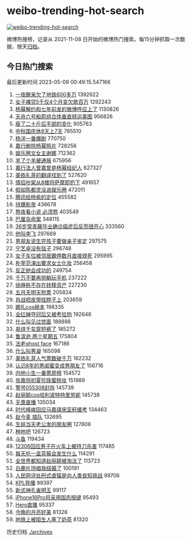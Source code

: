 # weibo-trending-hot-search

[![weibo-trending-hot-search](https://github.com/ameizi/weibo-trending-hot-search/actions/workflows/ci.yml/badge.svg)](https://github.com/ameizi/weibo-trending-hot-search/actions/workflows/ci.yml)

微博热搜榜，记录从 2021-11-08 日开始的微博热门搜索。每15分钟抓取一次数据，按天[归档](./archives)。

## 今日热门搜索

<!-- BEGIN --> 
最后更新时间 2023-05-09 00:49:15.547166 
1. [一夜醒来欠了地铁600多万](https://s.weibo.com/weibo?q=%23%E4%B8%80%E5%A4%9C%E9%86%92%E6%9D%A5%E6%AC%A0%E4%BA%86%E5%9C%B0%E9%93%81600%E5%A4%9A%E4%B8%87%23&t=31&band_rank=1&Refer=top) 1392622
1. [女子裸贷5千仅4个月变欠款百万](https://s.weibo.com/weibo?q=%23%E5%A5%B3%E5%AD%90%E8%A3%B8%E8%B4%B75%E5%8D%83%E4%BB%854%E4%B8%AA%E6%9C%88%E5%8F%98%E6%AC%A0%E6%AC%BE%E7%99%BE%E4%B8%87%23&t=31&band_rank=4&Refer=top) 1292243
1. [杨幂解约和七年前发的微博呼应上了](https://s.weibo.com/weibo?q=%23%E6%9D%A8%E5%B9%82%E8%A7%A3%E7%BA%A6%E5%92%8C%E4%B8%83%E5%B9%B4%E5%89%8D%E5%8F%91%E7%9A%84%E5%BE%AE%E5%8D%9A%E5%91%BC%E5%BA%94%E4%B8%8A%E4%BA%86%23&t=31&band_rank=2&Refer=top) 1130826
1. [天舟六号船箭组合体垂直转运美图](https://s.weibo.com/weibo?q=%23%E5%A4%A9%E8%88%9F%E5%85%AD%E5%8F%B7%E8%88%B9%E7%AE%AD%E7%BB%84%E5%90%88%E4%BD%93%E5%9E%82%E7%9B%B4%E8%BD%AC%E8%BF%90%E7%BE%8E%E5%9B%BE%23&t=31&band_rank=3&Refer=top) 956826
1. [瘦了二十斤后手部的变化](https://s.weibo.com/weibo?q=%23%E7%98%A6%E4%BA%86%E4%BA%8C%E5%8D%81%E6%96%A4%E5%90%8E%E6%89%8B%E9%83%A8%E7%9A%84%E5%8F%98%E5%8C%96%23&t=31&band_rank=5&Refer=top) 905763
1. [中秋国庆休8天上7天](https://s.weibo.com/weibo?q=%23%E4%B8%AD%E7%A7%8B%E5%9B%BD%E5%BA%86%E4%BC%918%E5%A4%A9%E4%B8%8A7%E5%A4%A9%23&t=31&band_rank=6&Refer=top) 785510
1. [杨洋一番爆剧](https://s.weibo.com/weibo?q=%23%E6%9D%A8%E6%B4%8B%E4%B8%80%E7%95%AA%E7%88%86%E5%89%A7%23&t=31&band_rank=7&Refer=top) 770750
1. [嘉行删除杨幂照片](https://s.weibo.com/weibo?q=%23%E5%98%89%E8%A1%8C%E5%88%A0%E9%99%A4%E6%9D%A8%E5%B9%82%E7%85%A7%E7%89%87%23&t=31&band_rank=8&Refer=top) 728256
1. [娱乐圈文女主谢娜](https://s.weibo.com/weibo?q=%23%E5%A8%B1%E4%B9%90%E5%9C%88%E6%96%87%E5%A5%B3%E4%B8%BB%E8%B0%A2%E5%A8%9C%23&t=31&band_rank=9&Refer=top) 712362
1. [羊了个羊被通报](https://s.weibo.com/weibo?q=%23%E7%BE%8A%E4%BA%86%E4%B8%AA%E7%BE%8A%E8%A2%AB%E9%80%9A%E6%8A%A5%23&t=31&band_rank=10&Refer=top) 675956
1. [嘉行法人曾嘉曾是杨幂经纪人](https://s.weibo.com/weibo?q=%23%E5%98%89%E8%A1%8C%E6%B3%95%E4%BA%BA%E6%9B%BE%E5%98%89%E6%9B%BE%E6%98%AF%E6%9D%A8%E5%B9%82%E7%BB%8F%E7%BA%AA%E4%BA%BA%23&t=31&band_rank=11&Refer=top) 627327
1. [美依礼芽的翻译找到了](https://s.weibo.com/weibo?q=%23%E7%BE%8E%E4%BE%9D%E7%A4%BC%E8%8A%BD%E7%9A%84%E7%BF%BB%E8%AF%91%E6%89%BE%E5%88%B0%E4%BA%86%23&t=31&band_rank=12&Refer=top) 527620
1. [情侣吵架从8楼将萨摩耶扔下](https://s.weibo.com/weibo?q=%23%E6%83%85%E4%BE%A3%E5%90%B5%E6%9E%B6%E4%BB%8E8%E6%A5%BC%E5%B0%86%E8%90%A8%E6%91%A9%E8%80%B6%E6%89%94%E4%B8%8B%23&t=31&band_rank=13&Refer=top) 491657
1. [假如陈都灵没进娱乐圈](https://s.weibo.com/weibo?q=%23%E5%81%87%E5%A6%82%E9%99%88%E9%83%BD%E7%81%B5%E6%B2%A1%E8%BF%9B%E5%A8%B1%E4%B9%90%E5%9C%88%23&t=31&band_rank=14&Refer=top) 472011
1. [腾讯给杨紫的定位](https://s.weibo.com/weibo?q=%23%E8%85%BE%E8%AE%AF%E7%BB%99%E6%9D%A8%E7%B4%AB%E7%9A%84%E5%AE%9A%E4%BD%8D%23&t=31&band_rank=15&Refer=top) 455582
1. [待爆影帝](https://s.weibo.com/weibo?q=%23%E5%BE%85%E7%88%86%E5%BD%B1%E5%B8%9D%23&t=31&band_rank=16&Refer=top) 436678
1. [熬夜看小说 必须熬](https://s.weibo.com/weibo?q=%E7%86%AC%E5%A4%9C%E7%9C%8B%E5%B0%8F%E8%AF%B4%20%E5%BF%85%E9%A1%BB%E7%86%AC&t=31&band_rank=17&Refer=top) 403549
1. [巴厘岛命案](https://s.weibo.com/weibo?q=%E5%B7%B4%E5%8E%98%E5%B2%9B%E5%91%BD%E6%A1%88&t=31&band_rank=18&Refer=top) 348115
1. [36岁常青藤毕业确诊癌症后反而很开心](https://s.weibo.com/weibo?q=36%E5%B2%81%E5%B8%B8%E9%9D%92%E8%97%A4%E6%AF%95%E4%B8%9A%E7%A1%AE%E8%AF%8A%E7%99%8C%E7%97%87%E5%90%8E%E5%8F%8D%E8%80%8C%E5%BE%88%E5%BC%80%E5%BF%83&t=31&band_rank=19&Refer=top) 333560
1. [他叫李飞](https://s.weibo.com/weibo?q=%23%E4%BB%96%E5%8F%AB%E6%9D%8E%E9%A3%9E%23&t=31&band_rank=20&Refer=top) 297669
1. [男朋友说生完孩子要做亲子鉴定](https://s.weibo.com/weibo?q=%23%E7%94%B7%E6%9C%8B%E5%8F%8B%E8%AF%B4%E7%94%9F%E5%AE%8C%E5%AD%A9%E5%AD%90%E8%A6%81%E5%81%9A%E4%BA%B2%E5%AD%90%E9%89%B4%E5%AE%9A%23&t=31&band_rank=21&Refer=top) 297575
1. [宁艺卓没有毯子](https://s.weibo.com/weibo?q=%23%E5%AE%81%E8%89%BA%E5%8D%93%E6%B2%A1%E6%9C%89%E6%AF%AF%E5%AD%90%23&t=31&band_rank=22&Refer=top) 296748
1. [女子车位被邻居霸停数月直接焊死](https://s.weibo.com/weibo?q=%23%E5%A5%B3%E5%AD%90%E8%BD%A6%E4%BD%8D%E8%A2%AB%E9%82%BB%E5%B1%85%E9%9C%B8%E5%81%9C%E6%95%B0%E6%9C%88%E7%9B%B4%E6%8E%A5%E7%84%8A%E6%AD%BB%23&t=31&band_rank=23&Refer=top) 295995
1. [朴宰范演出要求女士化妆](https://s.weibo.com/weibo?q=%23%E6%9C%B4%E5%AE%B0%E8%8C%83%E6%BC%94%E5%87%BA%E8%A6%81%E6%B1%82%E5%A5%B3%E5%A3%AB%E5%8C%96%E5%A6%86%23&t=31&band_rank=24&Refer=top) 256458
1. [反正她会成功的](https://s.weibo.com/weibo?q=%23%E5%8F%8D%E6%AD%A3%E5%A5%B9%E4%BC%9A%E6%88%90%E5%8A%9F%E7%9A%84%23&t=31&band_rank=25&Refer=top) 249754
1. [千万不要再侧躺玩手机](https://s.weibo.com/weibo?q=%23%E5%8D%83%E4%B8%87%E4%B8%8D%E8%A6%81%E5%86%8D%E4%BE%A7%E8%BA%BA%E7%8E%A9%E6%89%8B%E6%9C%BA%23&t=31&band_rank=22&Refer=top) 237222
1. [徐峥称不存在转移资产](https://s.weibo.com/weibo?q=%23%E5%BE%90%E5%B3%A5%E7%A7%B0%E4%B8%8D%E5%AD%98%E5%9C%A8%E8%BD%AC%E7%A7%BB%E8%B5%84%E4%BA%A7%23&t=31&band_rank=26&Refer=top) 227230
1. [五月天明天抢票](https://s.weibo.com/weibo?q=%E4%BA%94%E6%9C%88%E5%A4%A9%E6%98%8E%E5%A4%A9%E6%8A%A2%E7%A5%A8&t=31&band_rank=27&Refer=top) 205824
1. [肖战把皮带挂脖子上](https://s.weibo.com/weibo?q=%23%E8%82%96%E6%88%98%E6%8A%8A%E7%9A%AE%E5%B8%A6%E6%8C%82%E8%84%96%E5%AD%90%E4%B8%8A%23&t=31&band_rank=28&Refer=top) 203659
1. [娜扎cos赫本](https://s.weibo.com/weibo?q=%23%E5%A8%9C%E6%89%8Ecos%E8%B5%AB%E6%9C%AC%23&t=31&band_rank=29&Refer=top) 198335
1. [全红婵夺冠后又被考拉抱](https://s.weibo.com/weibo?q=%23%E5%85%A8%E7%BA%A2%E5%A9%B5%E5%A4%BA%E5%86%A0%E5%90%8E%E5%8F%88%E8%A2%AB%E8%80%83%E6%8B%89%E6%8A%B1%23&t=31&band_rank=30&Refer=top) 192646
1. [什么叫见过世面](https://s.weibo.com/weibo?q=%23%E4%BB%80%E4%B9%88%E5%8F%AB%E8%A7%81%E8%BF%87%E4%B8%96%E9%9D%A2%23&t=31&band_rank=31&Refer=top) 189898
1. [易烊千玺穿短裤了](https://s.weibo.com/weibo?q=%23%E6%98%93%E7%83%8A%E5%8D%83%E7%8E%BA%E7%A9%BF%E7%9F%AD%E8%A3%A4%E4%BA%86%23&t=31&band_rank=32&Refer=top) 185272
1. [鲁滨逊 两个星期五](https://s.weibo.com/weibo?q=%E9%B2%81%E6%BB%A8%E9%80%8A%20%E4%B8%A4%E4%B8%AA%E6%98%9F%E6%9C%9F%E4%BA%94&t=31&band_rank=37&Refer=top) 175804
1. [法老ghost face](https://s.weibo.com/weibo?q=%E6%B3%95%E8%80%81ghost%20face&t=31&band_rank=33&Refer=top) 167186
1. [什么叫男凝](https://s.weibo.com/weibo?q=%E4%BB%80%E4%B9%88%E5%8F%AB%E7%94%B7%E5%87%9D&t=31&band_rank=34&Refer=top) 165098
1. [美依礼芽人气票数破千万](https://s.weibo.com/weibo?q=%23%E7%BE%8E%E4%BE%9D%E7%A4%BC%E8%8A%BD%E4%BA%BA%E6%B0%94%E7%A5%A8%E6%95%B0%E7%A0%B4%E5%8D%83%E4%B8%87%23&t=31&band_rank=35&Refer=top) 162232
1. [认识8年的男闺蜜变成男朋友了](https://s.weibo.com/weibo?q=%23%E8%AE%A4%E8%AF%868%E5%B9%B4%E7%9A%84%E7%94%B7%E9%97%BA%E8%9C%9C%E5%8F%98%E6%88%90%E7%94%B7%E6%9C%8B%E5%8F%8B%E4%BA%86%23&t=31&band_rank=36&Refer=top) 156716
1. [内地小生一番票房榜](https://s.weibo.com/weibo?q=%23%E5%86%85%E5%9C%B0%E5%B0%8F%E7%94%9F%E4%B8%80%E7%95%AA%E7%A5%A8%E6%88%BF%E6%A6%9C%23&t=31&band_rank=38&Refer=top) 154572
1. [张嘉倪初夏珍珠蜜桃妆](https://s.weibo.com/weibo?q=%23%E5%BC%A0%E5%98%89%E5%80%AA%E5%88%9D%E5%A4%8F%E7%8F%8D%E7%8F%A0%E8%9C%9C%E6%A1%83%E5%A6%86%23&t=31&band_rank=39&Refer=top) 151989
1. [警号055308封存](https://s.weibo.com/weibo?q=%23%E8%AD%A6%E5%8F%B7055308%E5%B0%81%E5%AD%98%23&t=31&band_rank=44&Refer=top) 145739
1. [赵丽颖cos哈利波特特里劳妮](https://s.weibo.com/weibo?q=%23%E8%B5%B5%E4%B8%BD%E9%A2%96cos%E5%93%88%E5%88%A9%E6%B3%A2%E7%89%B9%E7%89%B9%E9%87%8C%E5%8A%B3%E5%A6%AE%23&t=31&band_rank=41&Refer=top) 145738
1. [无畏直播](https://s.weibo.com/weibo?q=%E6%97%A0%E7%95%8F%E7%9B%B4%E6%92%AD&t=31&band_rank=40&Refer=top) 135034
1. [时代峰峻回应马嘉祺宋亚轩缓考](https://s.weibo.com/weibo?q=%23%E6%97%B6%E4%BB%A3%E5%B3%B0%E5%B3%BB%E5%9B%9E%E5%BA%94%E9%A9%AC%E5%98%89%E7%A5%BA%E5%AE%8B%E4%BA%9A%E8%BD%A9%E7%BC%93%E8%80%83%23&t=31&band_rank=41&Refer=top) 134463
1. [赵今麦 插队](https://s.weibo.com/weibo?q=%E8%B5%B5%E4%BB%8A%E9%BA%A6%20%E6%8F%92%E9%98%9F&t=31&band_rank=42&Refer=top) 132695
1. [生娃当天老公发的朋友圈](https://s.weibo.com/weibo?q=%23%E7%94%9F%E5%A8%83%E5%BD%93%E5%A4%A9%E8%80%81%E5%85%AC%E5%8F%91%E7%9A%84%E6%9C%8B%E5%8F%8B%E5%9C%88%23&t=31&band_rank=47&Refer=top) 127806
1. [种地吧](https://s.weibo.com/weibo?q=%E7%A7%8D%E5%9C%B0%E5%90%A7&t=31&band_rank=43&Refer=top) 126723
1. [斗鱼](https://s.weibo.com/weibo?q=%E6%96%97%E9%B1%BC&t=31&band_rank=42&Refer=top) 119434
1. [12306回应男子在火车上被持刀杀害](https://s.weibo.com/weibo?q=%2312306%E5%9B%9E%E5%BA%94%E7%94%B7%E5%AD%90%E5%9C%A8%E7%81%AB%E8%BD%A6%E4%B8%8A%E8%A2%AB%E6%8C%81%E5%88%80%E6%9D%80%E5%AE%B3%23&t=31&band_rank=44&Refer=top) 117485
1. [每天吃一盒蓝莓会发生什么](https://s.weibo.com/weibo?q=%23%E6%AF%8F%E5%A4%A9%E5%90%83%E4%B8%80%E7%9B%92%E8%93%9D%E8%8E%93%E4%BC%9A%E5%8F%91%E7%94%9F%E4%BB%80%E4%B9%88%23&t=31&band_rank=45&Refer=top) 114291
1. [全世界都知道赵丽颖被淘汰了](https://s.weibo.com/weibo?q=%23%E5%85%A8%E4%B8%96%E7%95%8C%E9%83%BD%E7%9F%A5%E9%81%93%E8%B5%B5%E4%B8%BD%E9%A2%96%E8%A2%AB%E6%B7%98%E6%B1%B0%E4%BA%86%23&t=31&band_rank=46&Refer=top) 113723
1. [白鹿片场唱我结婚了](https://s.weibo.com/weibo?q=%23%E7%99%BD%E9%B9%BF%E7%89%87%E5%9C%BA%E5%94%B1%E6%88%91%E7%BB%93%E5%A9%9A%E4%BA%86%23&t=31&band_rank=47&Refer=top) 100191
1. [人民网评处刑式虐猫是向人类良知挑战](https://s.weibo.com/weibo?q=%23%E4%BA%BA%E6%B0%91%E7%BD%91%E8%AF%84%E5%A4%84%E5%88%91%E5%BC%8F%E8%99%90%E7%8C%AB%E6%98%AF%E5%90%91%E4%BA%BA%E7%B1%BB%E8%89%AF%E7%9F%A5%E6%8C%91%E6%88%98%23&t=31&band_rank=48&Refer=top) 99706
1. [KPL导播](https://s.weibo.com/weibo?q=KPL%E5%AF%BC%E6%92%AD&t=31&band_rank=49&Refer=top) 99397
1. [新式神孔雀明王](https://s.weibo.com/weibo?q=%23%E6%96%B0%E5%BC%8F%E7%A5%9E%E5%AD%94%E9%9B%80%E6%98%8E%E7%8E%8B%23&t=31&band_rank=50&Refer=top) 99117
1. [iPhone16Pro将采用固态按键](https://s.weibo.com/weibo?q=%23iPhone16Pro%E5%B0%86%E9%87%87%E7%94%A8%E5%9B%BA%E6%80%81%E6%8C%89%E9%94%AE%23&t=31&band_rank=48&Refer=top) 95493
1. [Hero直播](https://s.weibo.com/weibo?q=%23Hero%E7%9B%B4%E6%92%AD%23&t=31&band_rank=50&Refer=top) 95337
1. [今晚的月亮好美](https://s.weibo.com/weibo?q=%E4%BB%8A%E6%99%9A%E7%9A%84%E6%9C%88%E4%BA%AE%E5%A5%BD%E7%BE%8E&t=31&band_rank=48&Refer=top) 81326
1. [地铁上被陌生人塞了奶茶](https://s.weibo.com/weibo?q=%23%E5%9C%B0%E9%93%81%E4%B8%8A%E8%A2%AB%E9%99%8C%E7%94%9F%E4%BA%BA%E5%A1%9E%E4%BA%86%E5%A5%B6%E8%8C%B6%23&t=31&band_rank=49&Refer=top) 81320
<!-- END -->

历史归档 [./archives](./archives)

